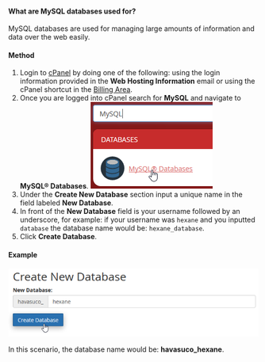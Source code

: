 #### What are MySQL databases used for?
MySQL databases are used for managing large amounts of information and data over the web easily. 

#### Method
1. Login to [cPanel](https://cpanel.hexaneweb.com) by doing one of the following: using the login information provided in the **Web Hosting Information** email or using the cPanel shortcut in the [Billing Area](https://billing.hexanenetworks.com/).
2. Once you are logged into cPanel search for **MySQL** and navigate to **MySQL® Databases**.
![Finding MySQL Databases](https://raw.githubusercontent.com/HexaneNetworks/help-assets/master/assets/finding-mysql.png)
3. Under the **Create New Database** section input a unique name in the field labeled **New Database**.
4. In front of the **New Database** field is your username followed by an underscore, for example: if your username was ``hexane`` and you inputted ``database`` the database name would be: ``hexane_database``.
5. Click **Create Database**.

#### Example
![Creating a Database](https://raw.githubusercontent.com/HexaneNetworks/help-assets/master/assets/creating-a-database.png)

In this scenario, the database name would be: **havasuco_hexane**.
